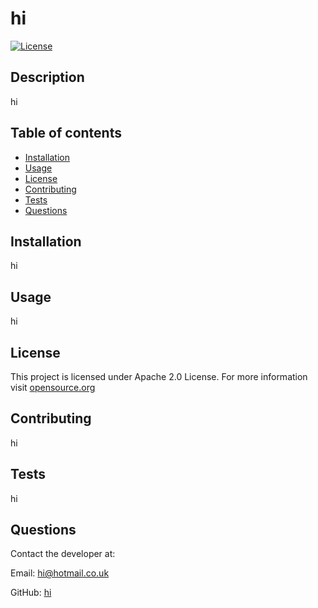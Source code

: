 # hi

[![License](https://img.shields.io/badge/License-Apache_2.0-blue.svg)](#License)

## Description
hi

## Table of contents
- [Installation](#installation)
- [Usage](#usage)
- [License](#license)
- [Contributing](#contributing)
- [Tests](#tests)
- [Questions](#questions)

## Installation
hi

## Usage
hi

## License
  This project is licensed under Apache 2.0 License. For more information visit
[opensource.org](https://opensource.org/licenses/Apache-2.0)

## Contributing
hi

## Tests
hi

## Questions
Contact the developer at:

Email: hi@hotmail.co.uk

GitHub: [hi](https://github.com/hi)
  